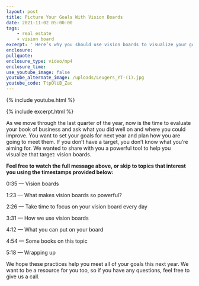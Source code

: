 ```yaml
---
layout: post
title: Picture Your Goals With Vision Boards
date: 2021-11-02 05:00:00
tags:
    - real estate
    - vision board
excerpt: ' Here’s why you should use vision boards to visualize your goals.'
enclosure:
pullquote:
enclosure_type: video/mp4
enclosure_time:
use_youtube_image: false
youtube_alternate_image: /uploads/Leugers_YT-(1).jpg
youtube_code: TtpOliB_Zac
---
```

{% include youtube.html %}

{% include excerpt.html %}

As we move through the last quarter of the year, now is the time to evaluate your book of business and ask what you did well on and where you could improve. You want to set your goals for next year and plan how you are going to meet them. If you don’t have a target, you don’t know what you’re aiming for. We wanted to share with you a powerful tool to help you visualize that target: vision boards.

**Feel free to watch the full message above, or skip to topics that interest you using the timestamps provided below:**

0:35 — Vision boards

1:23 — What makes vision boards so powerful?

2:26 — Take time to focus on your vision board every day

3:31 — How we use vision boards

4:12 — What you can put on your board

4:54 — Some books on this topic

5:18 — Wrapping up

We hope these practices help you meet all of your goals this next year. We want to be a resource for you too, so if you have any questions, feel free to give us a call.
